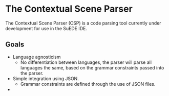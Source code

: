 # The Contextual Scene Parser

The Contextual Scene Parser (CSP) is a code parsing tool currently under development for use
in the SuEDE IDE.   

## Goals
- Language agnosticism
  - No differentiation between languages, the parser will parse all languages 
    the same, based on the grammar constraints passed into the parser.
- Simple integration using JSON.
  - Grammar constraints are defined through the use of JSON files.
- 